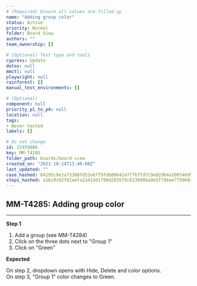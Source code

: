 ```yaml
---
# (Required) Ensure all values are filled up
name: "Adding group color"
status: Active
priority: Normal
folder: Board View
authors: ""
team_ownership: []

# (Optional) Test type and tools
cypress: Update
detox: null
mmctl: null
playwright: null
rainforest: []
manual_test_environments: []

# (Optional)
component: null
priority_p1_to_p4: null
location: null
tags: 
- Never tested
labels: []

# Do not change
id: 15459886
key: MM-T4285
folder_path: boards/board-view
created_on: "2021-10-14T11:46:08Z"
last_updated: ""
case_hashed: 84295c9e1af3388fd52e67f9fd600642a7f7b7fd7c9e02d64a100546959f1cde0a9243dc9aa6b17aa07921b4963a8a4f
steps_hashed: a1bc9c62f81aefa2a41dd1f98d2035f8c813699ba9e5ff46ae77506845850ffd7a4b8a62c3ad8ed6fd0f97bbeadf079e
---
```


## MM-T4285: Adding group color

---

**Step 1**

1. Add a group (see MM-T4284)
2. Click on the three dots next to "Group 1"
3. Click on "Green"

**Expected**

On step 2, dropdown opens with Hide, Delete and color options.\
On step 3, "Group 1" color changes to Green.
